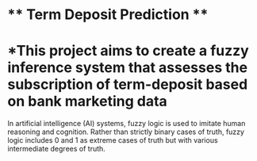 # ** Term Deposit Prediction **

# *This project aims to create a fuzzy inference system that assesses the subscription of term-deposit based on bank marketing data

In artificial intelligence (AI) systems, fuzzy logic is used to imitate human reasoning and cognition. Rather than strictly binary cases of truth, fuzzy logic includes 0 and 1 as extreme cases of truth but with various intermediate degrees of truth.
